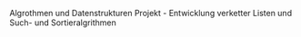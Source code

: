 Algrothmen und Datenstrukturen Projekt - Entwicklung verketter Listen und Such- und Sortieralgrithmen
